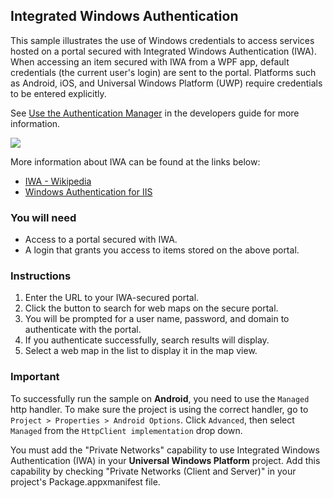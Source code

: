 ## Integrated Windows Authentication

This sample illustrates the use of Windows credentials to access services hosted on a portal secured with Integrated Windows Authentication (IWA).
When accessing an item secured with IWA from a WPF app, default credentials (the current user's login) are sent to the portal. 
Platforms such as Android, iOS, and Universal Windows Platform (UWP) require credentials to be entered explicitly.

See [Use the Authentication Manager](https://developers.arcgis.com/net/latest/forms/guide/use-the-authentication-manager.htm) in the developers guide for more information.

<img src="IntegratedWindowsAuth.jpg"/>    

     
More information about IWA can be found at the links below:
 - [IWA - Wikipedia](https://en.wikipedia.org/wiki/Integrated_Windows_Authentication)
 - [Windows Authentication for IIS](http://www.iis.net/configreference/system.webserver/security/authentication/windowsauthentication)

### You will need
 - Access to a portal secured with IWA.
 - A login that grants you access to items stored on the above portal.

### Instructions
1. Enter the URL to your IWA-secured portal.
2. Click the button to search for web maps on the secure portal.
3. You will be prompted for a user name, password, and domain to authenticate with the portal.
4. If you authenticate successfully, search results will display.
5. Select a web map in the list to display it in the map view.

### Important
To successfully run the sample on **Android**, you need to use the `Managed` http handler. 
To make sure the project is using the correct handler, go to `Project > Properties > Android Options`.
Click `Advanced`, then select `Managed` from the `HttpClient implementation` drop down.

You must add the "Private Networks" capability to use Integrated Windows Authentication (IWA)
in your **Universal Windows Platform** project. Add this capability by checking "Private Networks (Client and Server)"
in your project's Package.appxmanifest file.